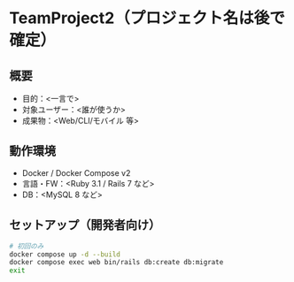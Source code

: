 # TeamProject2（プロジェクト名は後で確定）

## 概要
- 目的：<一言で>
- 対象ユーザー：<誰が使うか>
- 成果物：<Web/CLI/モバイル 等>

## 動作環境
- Docker / Docker Compose v2
- 言語・FW：<Ruby 3.1 / Rails 7 など>
- DB：<MySQL 8 など>

## セットアップ（開発者向け）
```bash
# 初回のみ
docker compose up -d --build
docker compose exec web bin/rails db:create db:migrate
exit
